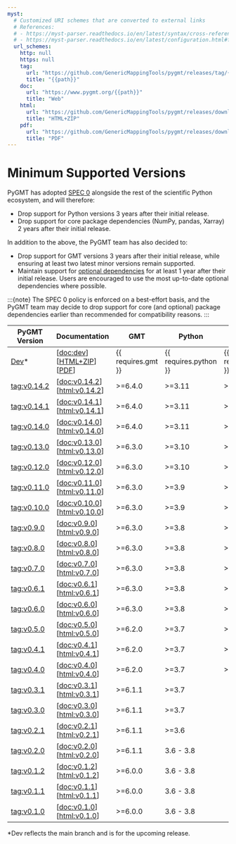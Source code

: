 ```yaml
---
myst:
  # Customized URI schemes that are converted to external links
  # References:
  # - https://myst-parser.readthedocs.io/en/latest/syntax/cross-referencing.html#customising-external-url-resolution
  # - https://myst-parser.readthedocs.io/en/latest/configuration.html#frontmatter-local-configuration
  url_schemes:
    http: null
    https: null
    tag:
      url: "https://github.com/GenericMappingTools/pygmt/releases/tag/{{path}}"
      title: "{{path}}"
    doc:
      url: "https://www.pygmt.org/{{path}}"
      title: "Web"
    html:
      url: "https://github.com/GenericMappingTools/pygmt/releases/download/{{path}}/pygmt-docs.zip"
      title: "HTML+ZIP"
    pdf:
      url: "https://github.com/GenericMappingTools/pygmt/releases/download/{{path}}/pygmt-docs.pdf"
      title: "PDF"
---
```


# Minimum Supported Versions

PyGMT has adopted [SPEC 0](https://scientific-python.org/specs/spec-0000/) alongside the
rest of the scientific Python ecosystem, and will therefore:

- Drop support for Python versions 3 years after their initial release.
- Drop support for core package dependencies (NumPy, pandas, Xarray) 2 years after their
  initial release.

In addition to the above, the PyGMT team has also decided to:

- Drop support for GMT versions 3 years after their initial release, while ensuring at
  least two latest minor versions remain supported.
- Maintain support for [optional dependencies](/ecosystem.md#pygmt-dependencies) for at
  least 1 year after their initial release. Users are encouraged to use the most
  up-to-date optional dependencies where possible.

:::{note}
The SPEC 0 policy is enforced on a best-effort basis, and the PyGMT team may decide to
drop support for core (and optional) package dependencies earlier than recommended for
compatibility reasons.
:::

| PyGMT Version | Documentation | GMT | Python | NumPy | pandas | Xarray |
|---|---|---|---|---|---|---|
| [Dev][]* | [<doc:dev>] [[HTML+ZIP](doc:dev/pygmt-docs.zip)] [[PDF](doc:dev/pygmt-docs.pdf)] | {{ requires.gmt }} | {{ requires.python }} | {{ requires.numpy }} | {{ requires.pandas }} | {{ requires.xarray }} |
| <tag:v0.14.2> | [<doc:v0.14.2>] [<html:v0.14.2>] | >=6.4.0 | >=3.11 | >=1.25 | >=2.0 | >=2023.04 |
| <tag:v0.14.1> | [<doc:v0.14.1>] [<html:v0.14.1>] | >=6.4.0 | >=3.11 | >=1.25 | >=2.0 | >=2023.04 |
| <tag:v0.14.0> | [<doc:v0.14.0>] [<html:v0.14.0>] | >=6.4.0 | >=3.11 | >=1.25 | >=2.0 | >=2023.04 |
| <tag:v0.13.0> | [<doc:v0.13.0>] [<html:v0.13.0>] | >=6.3.0 | >=3.10 | >=1.24 | >=1.5 | >=2022.09 |
| <tag:v0.12.0> | [<doc:v0.12.0>] [<html:v0.12.0>] | >=6.3.0 | >=3.10 | >=1.23 | >=1.5 | >=2022.06 |
| <tag:v0.11.0> | [<doc:v0.11.0>] [<html:v0.11.0>] | >=6.3.0 | >=3.9 | >=1.23 |  |  |
| <tag:v0.10.0> | [<doc:v0.10.0>] [<html:v0.10.0>] | >=6.3.0 | >=3.9 | >=1.22 |  |  |
| <tag:v0.9.0> | [<doc:v0.9.0>] [<html:v0.9.0>] | >=6.3.0 | >=3.8 | >=1.21 |  |  |
| <tag:v0.8.0> | [<doc:v0.8.0>] [<html:v0.8.0>] | >=6.3.0 | >=3.8 | >=1.20 |  |  |
| <tag:v0.7.0> | [<doc:v0.7.0>] [<html:v0.7.0>] | >=6.3.0 | >=3.8 | >=1.20 |  |  |
| <tag:v0.6.1> | [<doc:v0.6.1>] [<html:v0.6.1>] | >=6.3.0 | >=3.8 | >=1.19 |  |  |
| <tag:v0.6.0> | [<doc:v0.6.0>] [<html:v0.6.0>] | >=6.3.0 | >=3.8 | >=1.19 |  |  |
| <tag:v0.5.0> | [<doc:v0.5.0>] [<html:v0.5.0>] | >=6.2.0 | >=3.7 | >=1.18 |  |  |
| <tag:v0.4.1> | [<doc:v0.4.1>] [<html:v0.4.1>] | >=6.2.0 | >=3.7 | >=1.17 |  |  |
| <tag:v0.4.0> | [<doc:v0.4.0>] [<html:v0.4.0>] | >=6.2.0 | >=3.7 | >=1.17 |  |  |
| <tag:v0.3.1> | [<doc:v0.3.1>] [<html:v0.3.1>] | >=6.1.1 | >=3.7 |  |  |  |
| <tag:v0.3.0> | [<doc:v0.3.0>] [<html:v0.3.0>] | >=6.1.1 | >=3.7 |  |  |  |
| <tag:v0.2.1> | [<doc:v0.2.1>] [<html:v0.2.1>] | >=6.1.1 | >=3.6 |  |  |  |
| <tag:v0.2.0> | [<doc:v0.2.0>] [<html:v0.2.0>] | >=6.1.1 | 3.6 - 3.8 |  |  |  |
| <tag:v0.1.2> | [<doc:v0.1.2>] [<html:v0.1.2>] | >=6.0.0 | 3.6 - 3.8 |  |  |  |
| <tag:v0.1.1> | [<doc:v0.1.1>] [<html:v0.1.1>] | >=6.0.0 | 3.6 - 3.8 |  |  |  |
| <tag:v0.1.0> | [<doc:v0.1.0>] [<html:v0.1.0>] | >=6.0.0 | 3.6 - 3.8 |  |  |  |

*Dev reflects the main branch and is for the upcoming release.

[Dev]: https://github.com/GenericMappingTools/pygmt/milestones
